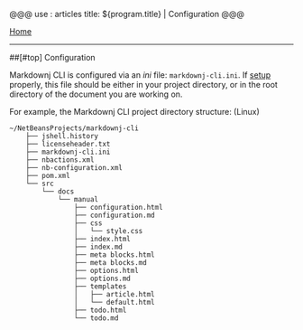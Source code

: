 @@@
use : articles
title: ${program.title} | Configuration
@@@

[Home]

---

##[#top] Configuration

Markdownj CLI is configured via an _ini_ file: `markdownj-cli.ini`.  If [setup] properly,
this file should be either in your project directory, or in the root directory of the
document you are working on.

For example, the Markdownj CLI project directory structure: (Linux)

~~~
~/NetBeansProjects/markdownj-cli
    ├── jshell.history
    ├── licenseheader.txt
    ├── markdownj-cli.ini
    ├── nbactions.xml
    ├── nb-configuration.xml
    ├── pom.xml
    └── src
        └── docs
            └── manual
                ├── configuration.html
                ├── configuration.md
                ├── css
                │   └── style.css
                ├── index.html
                ├── index.md
                ├── meta blocks.html
                ├── meta blocks.md
                ├── options.html
                ├── options.md
                ├── templates
                │   ├── article.html
                │   └── default.html
                ├── todo.html
                └── todo.md

~~~



[Home]:index.html
[setup]:Setup.html
